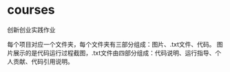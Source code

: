 # courses
创新创业实践作业

每个项目对应一个文件夹，每个文件夹有三部分组成：图片、.txt文件、代码。
图片展示的是代码运行过程截图，.txt文件由四部分组成：代码说明、运行指导、个人贡献、代码引用说明。
